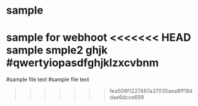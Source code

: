 # sample
sample for webhoot
<<<<<<< HEAD
sample
smple2
ghjk
#qwertyiopasdfghjklzxcvbnm
=======
#sample file text
#sample file text
>>>>>>> fea508f1227487a37035aea8ff19ddae6dcce699
